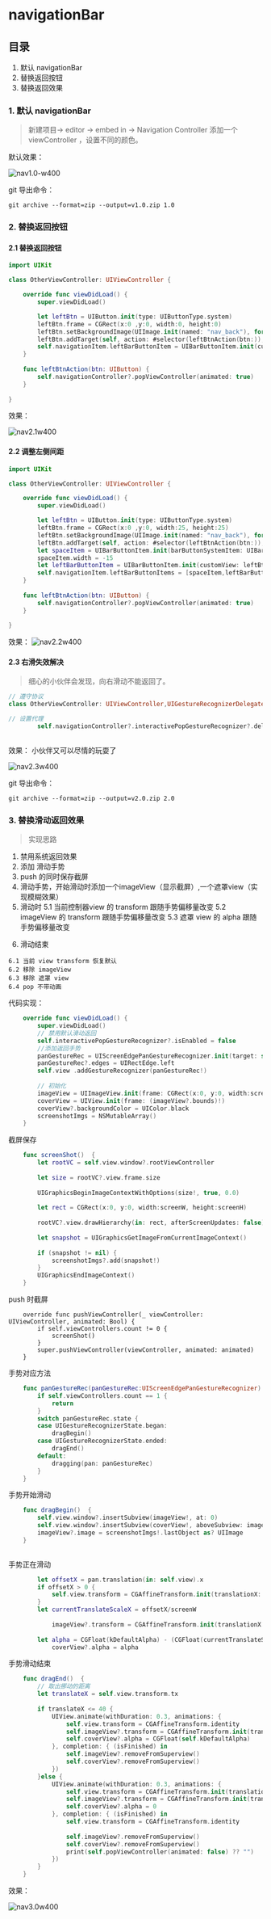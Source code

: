 # navigationBar

## 目录
1. 默认 navigationBar
2. 替换返回按钮
3. 替换返回效果

### 1. 默认 navigationBar
> 新建项目-> editor -> embed in -> Navigation Controller
> 添加一个 viewController  ，设置不同的颜色。

默认效果：

![nav1.0-w400](media/nav1.0.gif)

git 导出命令：

```dash
git archive --format=zip --output=v1.0.zip 1.0
```

### 2. 替换返回按钮

#### 2.1 替换返回按钮

```swift
import UIKit

class OtherViewController: UIViewController {

    override func viewDidLoad() {
        super.viewDidLoad()

        let leftBtn = UIButton.init(type: UIButtonType.system)
        leftBtn.frame = CGRect(x:0 ,y:0, width:0, height:0)
        leftBtn.setBackgroundImage(UIImage.init(named: "nav_back"), for: UIControlState.normal)
        leftBtn.addTarget(self, action: #selector(leftBtnAction(btn:)), for: UIControlEvents.touchUpInside)
        self.navigationItem.leftBarButtonItem = UIBarButtonItem.init(customView: leftBtn)
    }
    
    func leftBtnAction(btn: UIButton) {
        self.navigationController?.popViewController(animated: true)
    }
    
}
```

效果：

![nav2.1w400](media/nav2.1.png)

#### 2.2 调整左侧间距

```swift
import UIKit

class OtherViewController: UIViewController {

    override func viewDidLoad() {
        super.viewDidLoad()

        let leftBtn = UIButton.init(type: UIButtonType.system)
        leftBtn.frame = CGRect(x:0 ,y:0, width:25, height:25)
        leftBtn.setBackgroundImage(UIImage.init(named: "nav_back"), for: UIControlState.normal)
        leftBtn.addTarget(self, action: #selector(leftBtnAction(btn:)), for: UIControlEvents.touchUpInside)
        let spaceItem = UIBarButtonItem.init(barButtonSystemItem: UIBarButtonSystemItem.fixedSpace, target: nil, action: nil)
        spaceItem.width = -15
        let leftBarButtonItem = UIBarButtonItem.init(customView: leftBtn)
        self.navigationItem.leftBarButtonItems = [spaceItem,leftBarButtonItem]
    }
    
    func leftBtnAction(btn: UIButton) {
        self.navigationController?.popViewController(animated: true)
    }
    
}
```

效果：
![nav2.2w400](media/nav2.2.png)

#### 2.3 右滑失效解决
> 细心的小伙伴会发现，向右滑动不能返回了。

```swift
// 遵守协议
class OtherViewController: UIViewController,UIGestureRecognizerDelegate {
```

```swift
// 设置代理
        self.navigationController?.interactivePopGestureRecognizer?.delegate = self;
        
```

效果： 小伙伴又可以尽情的玩耍了

![nav2.3w400](media/nav2.3.gif)

git 导出命令：

```dash
git archive --format=zip --output=v2.0.zip 2.0
```

### 3. 替换滑动返回效果
> 实现思路
1. 禁用系统返回效果
2. 添加 滑动手势
3. push 的同时保存截屏
4. 滑动手势，开始滑动时添加一个imageView（显示截屏）,一个遮罩view（实现模糊效果）
5. 滑动时
    5.1 当前控制器view 的 transform 跟随手势偏移量改变
    5.2 imageView 的 transform 跟随手势偏移量改变
    5.3 遮罩 view 的 alpha 跟随手势偏移量改变
>
6. 滑动结束
>
    6.1 当前 view transform 恢复默认
    6.2 移除 imageView 
    6.3 移除 遮罩 view
    6.4 pop 不带动画
    
代码实现：

```swift
    override func viewDidLoad() {
        super.viewDidLoad()
        // 禁用默认滑动返回
        self.interactivePopGestureRecognizer?.isEnabled = false
        //添加返回手势
        panGestureRec = UIScreenEdgePanGestureRecognizer.init(target: self, action: #selector(panGestureRec(panGestureRec:)))
        panGestureRec?.edges = UIRectEdge.left
        self.view .addGestureRecognizer(panGestureRec!)
        
        // 初始化
        imageView = UIImageView.init(frame: CGRect(x:0, y:0, width:screenW, height:screenH))
        coverView = UIView.init(frame: (imageView?.bounds)!)
        coverView?.backgroundColor = UIColor.black
        screenshotImgs = NSMutableArray()
    }
```

截屏保存

```swift
    func screenShot()  {
        let rootVC = self.view.window?.rootViewController
        
        let size = rootVC?.view.frame.size
        
        UIGraphicsBeginImageContextWithOptions(size!, true, 0.0)
        
        let rect = CGRect(x:0, y:0, width:screenW, height:screenH)
        
        rootVC?.view.drawHierarchy(in: rect, afterScreenUpdates: false)
        
        let snapshot = UIGraphicsGetImageFromCurrentImageContext()
        
        if (snapshot != nil) {
            screenshotImgs?.add(snapshot!)
        }
        UIGraphicsEndImageContext()
    }
```

push 时截屏

```objc
    override func pushViewController(_ viewController: UIViewController, animated: Bool) {
        if self.viewControllers.count != 0 {
            screenShot()
        }
        super.pushViewController(viewController, animated: animated)
    }
```

手势对应方法

```swift
    func panGestureRec(panGestureRec:UIScreenEdgePanGestureRecognizer)  {
        if self.viewControllers.count == 1 {
            return
        }
        switch panGestureRec.state {
        case UIGestureRecognizerState.began:
            dragBegin()
        case UIGestureRecognizerState.ended:
            dragEnd()
        default:
            dragging(pan: panGestureRec)
        }
    }
```

手势开始滑动

```swift
    func dragBegin()  {
        self.view.window?.insertSubview(imageView!, at: 0)
        self.view.window?.insertSubview(coverView!, aboveSubview: imageView!)
        imageView?.image = screenshotImgs!.lastObject as? UIImage
    }
    
```

手势正在滑动

```swift
        let offsetX = pan.translation(in: self.view).x
        if offsetX > 0 {
            self.view.transform = CGAffineTransform.init(translationX: offsetX, y: 0)
        }
        let currentTranslateScaleX = offsetX/screenW
        
            imageView?.transform = CGAffineTransform.init(translationX: (offsetX - screenW) * 0.6, y: 0)
        
        let alpha = CGFloat(kDefaultAlpha) - (CGFloat(currentTranslateScaleX)/CGFloat(kTargetTranslateScale) ) * CGFloat(kDefaultAlpha)
            coverView?.alpha = alpha
```

手势滑动结束

```swift
    func dragEnd()  {
        // 取出挪动的距离
        let translateX = self.view.transform.tx
        
        if translateX <= 40 {
            UIView.animate(withDuration: 0.3, animations: {
                self.view.transform = CGAffineTransform.identity
                self.imageView?.transform = CGAffineTransform.init(translationX: -self.screenW, y: 0)
                self.coverView?.alpha = CGFloat(self.kDefaultAlpha)
            }, completion: { (isFinished) in
                self.imageView?.removeFromSuperview()
                self.coverView?.removeFromSuperview()
            })
        }else {
            UIView.animate(withDuration: 0.3, animations: {
                self.view.transform = CGAffineTransform.init(translationX: self.screenW, y: 0)
                self.imageView?.transform = CGAffineTransform.init(translationX:0, y: 0)
                self.coverView?.alpha = 0
            }, completion: { (isFinished) in
                self.view.transform = CGAffineTransform.identity
                
                self.imageView?.removeFromSuperview()
                self.coverView?.removeFromSuperview()
                print(self.popViewController(animated: false) ?? "")
            })
        }
    }
```

效果：

![nav3.0w400](media/nav3.0.gif)

    

